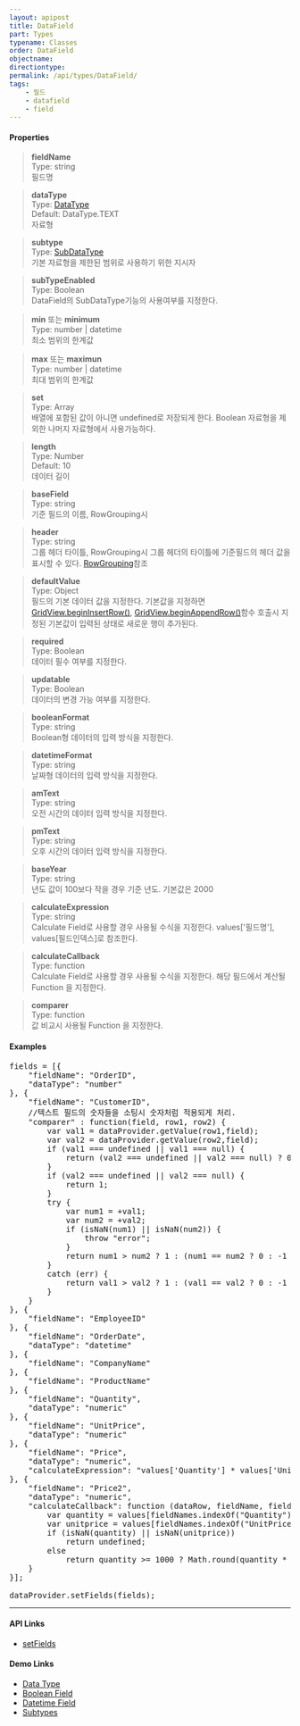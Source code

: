 ```yaml
---
layout: apipost
title: DataField
part: Types
typename: Classes
order: DataField
objectname: 
directiontype: 
permalink: /api/types/DataField/
tags: 
    - 필드
    - datafield
    - field
---
```



#### Properties

> **fieldName**      
> Type: string         
> 필드명  

> **dataType**       
> Type: [DataType](/api/types/DataType)   
> Default: DataType.TEXT   
> 자료형        

> **subtype**  
> Type: [SubDataType](/api/types/SubDataType)   
> 기본 자료형을 제한된 범위로 사용하기 위한 지시자  

> **subTypeEnabled**   
> Type: Boolean  
> DataField의 SubDataType기능의 사용여부를 지정한다.   

> **min** 또는 **minimum**  
> Type: number \| datetime  
> 최소 범위의 한계값   

> **max** 또는 **maximun**   
> Type: number \| datetime   
> 최대 범위의 한계값   

> **set**     
> Type: Array    
> 배열에 포함된 값이 아니면 undefined로 저장되게 한다. Boolean 자료형을 제외한 나머지 자료형에서 사용가능하다.    

> **length**  
> Type: Number   
> Default: 10   
> 데이터 길이   

> **baseField**   
> Type: string   
> 기준 필드의 이름, RowGrouping시    

> **header**     
> Type: string   
> 그룹 헤더 타이틀, RowGrouping시 그룹 헤더의 타이틀에 기준필드의 헤더 값을 표시할 수 있다. [RowGrouping](http://demo.realgrid.com/Demo/RowGrouping)참조

> **defaultValue**     
> Type: Object   
> 필드의 기본 데이터 값을 지정한다. 기본값을 지정하면 [GridView.beginInsertRow()](/api/GridView/beginInsertRow/), [GridView.beginAppendRow()](/api/GridView/beginAppendRow/)함수 호출시 지정된 기본값이 입력된 상태로 새로운 행이 추가된다.   

> **required**     
> Type: Boolean   
> 데이터 필수 여부를 지정한다.   

> **updatable**     
> Type: Boolean   
> 데이터의 변경 가능 여부를 지정한다.   

> **booleanFormat**     
> Type: string   
> Boolean형 데이터의 입력 방식을 지정한다.  

> **datetimeFormat**   
> Type: string   
> 날짜형 데이터의 입력 방식을 지정한다.   

> **amText**    
> Type: string   
> 오전 시간의 데이터 입력 방식을 지정한다.   

> **pmText**    
> Type: string   
> 오후 시간의 데이터 입력 방식을 지정한다.   

> **baseYear**   
> Type: string   
> 년도 값이 100보다 작을 경우 기준 년도. 기본값은 2000   

> **calculateExpression**   
> Type: string   
> Calculate Field로 사용할 경우 사용될 수식을 지정한다. values['필드명'], values[필드인덱스]로 참조한다.  

> **calculateCallback**   
> Type: function   
> Calculate Field로 사용할 경우 사용될 수식을 지정한다. 해당 필드에서 계산될 Function 을 지정한다.  

> **comparer**   
> Type: function   
> 값 비교시 사용될 Function 을 지정한다.    


#### Examples   

<pre class="prettyprint">
fields = [{
    "fieldName": "OrderID",
    "dataType": "number"
}, {
    "fieldName": "CustomerID",
    //텍스트 필드의 숫자들을 소팅시 숫자처럼 적용되게 처리.
    "comparer" : function(field, row1, row2) {
        var val1 = dataProvider.getValue(row1,field);
        var val2 = dataProvider.getValue(row2,field);
        if (val1 === undefined || val1 === null) {
            return (val2 === undefined || val2 === null) ? 0 : -1;
        }
        if (val2 === undefined || val2 === null) {
            return 1;
        }
        try {
            var num1 = +val1;
            var num2 = +val2;
            if (isNaN(num1) || isNaN(num2)) {
                throw "error";
            }
            return num1 > num2 ? 1 : (num1 == num2 ? 0 : -1 );
        }
        catch (err) {
            return val1 > val2 ? 1 : (val1 == val2 ? 0 : -1 );
        }
    }
}, {
    "fieldName": "EmployeeID"
}, {
    "fieldName": "OrderDate",
    "dataType": "datetime"
}, {
    "fieldName": "CompanyName"
}, {
    "fieldName": "ProductName"
}, {
    "fieldName": "Quantity",
    "dataType": "numeric"
}, {
    "fieldName": "UnitPrice",
    "dataType": "numeric"
}, {
    "fieldName": "Price",
    "dataType": "numeric",
    "calculateExpression": "values['Quantity'] * values['UnitPrice']"
}, {
    "fieldName": "Price2",
    "dataType": "numeric",
    "calculateCallback": function (dataRow, fieldName, fieldNames, values) {
        var quantity = values[fieldNames.indexOf("Quantity")];
        var unitprice = values[fieldNames.indexOf("UnitPrice")];
        if (isNaN(quantity) || isNaN(unitprice))
            return undefined;
        else
            return quantity >= 1000 ? Math.round(quantity * unitprice * 0.95) : quantity * unitprice;
    }
}];

dataProvider.setFields(fields);
</pre>

---

#### API Links

* [setFields](/api/DataProvider/setFields/) 

#### Demo Links

* [Data Type](http://demo.realgrid.com/Demo/DataType) 
* [Boolean Field](http://demo.realgrid.com/Demo/BooleanField) 
* [Datetime Field](http://demo.realgrid.com/Demo/DatetimeField) 
* [Subtypes](http://demo.realgrid.com/Demo/Subtypes)